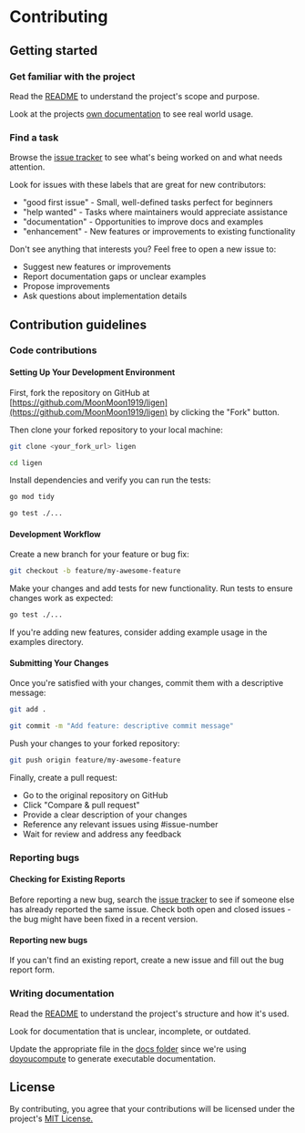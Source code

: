 # Contributing

## Getting started

### Get familiar with the project

Read the [README](README.md) to understand the project's scope and purpose.

Look at the projects [own documentation](https://github.com/MoonMoon1919/ligen/tree/main/docs) to see real world usage.

### Find a task

Browse the  [issue tracker](https://github.com/MoonMoon1919/ligen/issues)  to see what's being worked on and what needs attention.

Look for issues with these labels that are great for new contributors:

- "good first issue" - Small, well-defined tasks perfect for beginners
- "help wanted" - Tasks where maintainers would appreciate assistance
- "documentation" - Opportunities to improve docs and examples
- "enhancement" - New features or improvements to existing functionality


Don't see anything that interests you? Feel free to open a new issue to:

- Suggest new features or improvements
- Report documentation gaps or unclear examples
- Propose improvements
- Ask questions about implementation details


## Contribution guidelines

### Code contributions

#### Setting Up Your Development Environment

First, fork the repository on GitHub at [https://github.com/MoonMoon1919/ligen](https://github.com/MoonMoon1919/ligen)  by clicking the "Fork" button.

Then clone your forked repository to your local machine:

```bash
git clone <your_fork_url> ligen
```

```bash
cd ligen
```

Install dependencies and verify you can run the tests:

```bash
go mod tidy
```

```bash
go test ./...
```

#### Development Workflow

Create a new branch for your feature or bug fix:

```bash
git checkout -b feature/my-awesome-feature
```

Make your changes and add tests for new functionality. Run tests to ensure changes work as expected:

```bash
go test ./...
```

If you're adding new features, consider adding example usage in the examples directory.

#### Submitting Your Changes

Once you're satisfied with your changes, commit them with a descriptive message:

```bash
git add .
```

```bash
git commit -m "Add feature: descriptive commit message"
```

Push your changes to your forked repository:

```bash
git push origin feature/my-awesome-feature
```

Finally, create a pull request:

- Go to the original repository on GitHub
- Click "Compare & pull request"
- Provide a clear description of your changes
- Reference any relevant issues using #issue-number
- Wait for review and address any feedback


### Reporting bugs

#### Checking for Existing Reports

Before reporting a new bug, search the [issue tracker](https://github.com/MoonMoon1919/ligen/issues) to see if someone else has already reported the same issue. Check both open and closed issues - the bug might have been fixed in a recent version.

#### Reporting new bugs

If you can't find an existing report, create a new issue and fill out the bug report form.

### Writing documentation

Read the [README](./README.md) to understand the project's structure and how it's used.

Look for documentation that is unclear, incomplete, or outdated.

Update the appropriate file in the [docs folder](./docs) since we're using [doyoucompute](https://github.com/MoonMoon1919/doyoucompute) to generate executable documentation.

## License

By contributing, you agree that your contributions will be licensed under the project's [MIT License.](./LICENSE)
